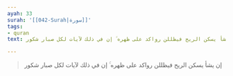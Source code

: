 ```yaml
---
ayah: 33
surah: '[[042-Surah|سورة]]'
tags:
- quran
text: إن يشأ يسكن الريح فيظللن رواكد على ظهره ۚ إن في ذلك لآيات لكل صبار شكور

---
```

> إن يشأ يسكن الريح فيظللن رواكد على ظهره ۚ إن في ذلك لآيات لكل صبار شكور
